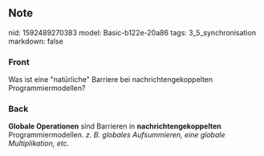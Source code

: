 ## Note
nid: 1592489270383
model: Basic-b122e-20a86
tags: 3_5_synchronisation
markdown: false

### Front
Was ist eine "natürliche" Barriere bei nachrichtengekoppelten Programmiermodellen?

### Back
<b>Globale Operationen</b> sind Barrieren in
<b>nachrichtengekoppelten</b> Programmiermodellen. <i>z. B.
globales Aufsummieren, eine globale Multiplikation, etc.</i>
